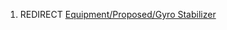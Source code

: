 1.  REDIRECT [Equipment/Proposed/Gyro
    Stabilizer](Equipment/Proposed/Gyro_Stabilizer "wikilink")